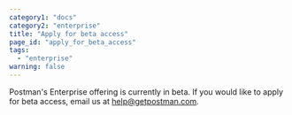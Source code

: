 ```yaml
---
category1: "docs"
category2: "enterprise"
title: "Apply for beta access"
page_id: "apply_for_beta_access"
tags: 
  - "enterprise"
warning: false
---
```


Postman's Enterprise offering is currently in beta. If you would like to apply for beta access, email us at [help@getpostman.com](mailto:help@getpostman.com). 
